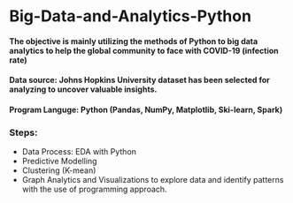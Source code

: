# Big-Data-and-Analytics-Python
#### The objective is mainly utilizing the methods of Python to big data analytics to help the global community to face with COVID-19 (infection rate)
#### Data source: Johns Hopkins University dataset has been selected for analyzing to uncover valuable insights. 
#### Program Languge: Python (Pandas, NumPy, Matplotlib, Ski-learn, Spark)
### Steps:
- Data Process: EDA with Python
- Predictive Modelling
- Clustering (K-mean)
- Graph Analytics and Visualizations to explore data and identify patterns with the use of programming approach.

